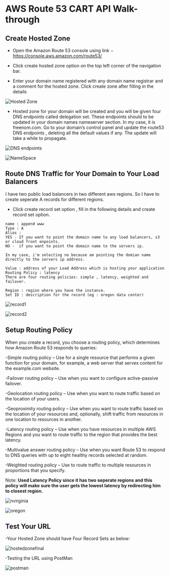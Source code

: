 # AWS Route 53 CART API Walk-through

## Create Hosted Zone

- Open the Amazon Route 53 console using link − https://console.aws.amazon.com/route53/

- Click create hosted zone option on the top left corner of the navigation bar.

- Enter your domain name registered with any domain name registrar and a comment for the hosted zone. Click create zone after filling in the details

![Hosted Zone](create-hosted-zone.png)

- Hosted zone for your domain will be created and you will be given four DNS endpoints called delegation set. These endpoints should to be updated in your domain names nameserver section. In my case, it is freenom.com. Go to your domain’s control panel and update the route53 DNS endpoints , deleting all the default values if any. The update will take a while to propagate.

![DNS endpoints](record-set-1.PNG)

![NameSpace](namespace.PNG)

## Route DNS Traffic for Your Domain to Your Load Balancers

 I have two public load balancers in two different aws regions. So I have to create seperate A records for different regions.

- Click create record set option , fill in the following details and create record set option.

```
name : append www
Type : A
Alias : 
YES - If you want to point the domain name to any load balancers, s3 or cloud front enpoints.
NO -  if you want to point the domain name to the servers ip.

In my case, i'm selecting no because am pointing the domian name directly to the servers ip address.

Value : address of your Load Address which is hosting your application
Routing Policy : latency 
There are four routing policies: simple , latency, weighted and failover.

Region : region where you have the instance.
Set ID : description for the record (eg : oregon data center)
```
![record1](record-set-2.PNG)

![record2](record-set-3.PNG)

## Setup Routing Policy

When you create a record, you choose a routing policy, which determines how Amazon Route 53 responds to queries:

-Simple routing policy – Use for a single resource that performs a given function for your domain, for example, a web server that serves content for the example.com website.

-Failover routing policy – Use when you want to configure active-passive failover.

-Geolocation routing policy – Use when you want to route traffic based on the location of your users.

-Geoproximity routing policy – Use when you want to route traffic based on the location of your resources and, optionally, shift traffic from resources in one location to resources in another.

-Latency routing policy – Use when you have resources in multiple AWS Regions and you want to route traffic to the region that provides the best latency.

-Multivalue answer routing policy – Use when you want Route 53 to respond to DNS queries with up to eight healthy records selected at random.

-Weighted routing policy – Use to route traffic to multiple resources in proportions that you specify.



Note: <b>Used Latency Policy since it has two seperate regions and this policy will make sure the user gets the lowest latency by redirecting him to closest region.</b>



![nvirginia](nvirginia.PNG)

![oregon](oregon.PNG)


## Test Your URL

-Your Hosted Zone should have Four Record Sets as below:

![hostedzonefinal](record-set-4.PNG)

-Testing the URL using PostMan

![postman](postman.PNG)
